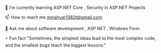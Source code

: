                                                                             

🌱 I’m currently learning ASP.NET Core , Security in ASP.NET Projects

📫 How to reach me mmahyar1382t@gmail.com

💬 Ask me about software development , ASP.NET , Windows Form

⚡ Fun fact "Sometimes, the simplest ideas lead to the most complex code, and the smallest bugs teach the biggest lessons."

<!---
Mahyarjunior/Mahyarjunior is a ✨ special ✨ repository because its `README.md` (this file) appears on your GitHub profile.
You can click the Preview link to take a look at your changes.
--->
